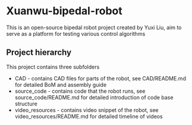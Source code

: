 # Xuanwu-bipedal-robot

This is an open-source bipedal robot project created by Yuxi Liu, aim to serve as a platform for testing various control algorithms

## Project hierarchy
This project contains three subfolders
- CAD - contains CAD files for parts of the robot, see CAD/README.md for detailed BoM and assembly guide
- source_code - contains code that the robot runs, see source_code/README.md for detailed introduction of code base structure
- video_resources - contains video snippet of the robot, see video_resources/README.md for detailed timeline of videos
